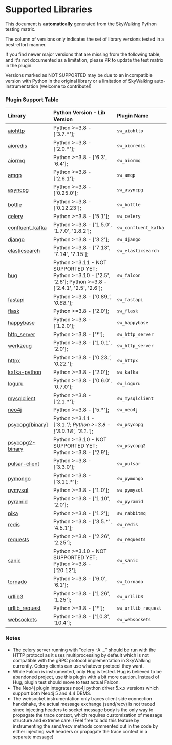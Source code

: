 # Supported Libraries

This document is **automatically** generated from the SkyWalking Python testing matrix.

The column of versions only indicates the set of library versions tested in a best-effort manner.

If you find newer major versions that are missing from the following table, and it's not documented as a limitation,
please PR to update the test matrix in the plugin.

Versions marked as NOT SUPPORTED may be due to
an incompatible version with Python in the original library
or a limitation of SkyWalking auto-instrumentation (welcome to contribute!)

### Plugin Support Table

| Library | Python Version - Lib Version | Plugin Name |
| :--- | :--- | :--- |
| [aiohttp](https://docs.aiohttp.org) | Python >=3.8 - ['3.7.*'];  | `sw_aiohttp` |
| [aioredis](https://aioredis.readthedocs.io/) | Python >=3.8 - ['2.0.*'];  | `sw_aioredis` |
| [aiormq](https://pypi.org/project/aiormq/) | Python >=3.8 - ['6.3', '6.4'];  | `sw_aiormq` |
| [amqp](https://pypi.org/project/amqp/) | Python >=3.8 - ['2.6.1'];  | `sw_amqp` |
| [asyncpg](https://github.com/MagicStack/asyncpg) | Python >=3.8 - ['0.25.0'];  | `sw_asyncpg` |
| [bottle](http://bottlepy.org/docs/dev/) | Python >=3.8 - ['0.12.23'];  | `sw_bottle` |
| [celery](https://docs.celeryq.dev) | Python >=3.8 - ['5.1'];  | `sw_celery` |
| [confluent_kafka](https://www.confluent.io/) | Python >=3.8 - ['1.5.0', '1.7.0', '1.8.2'];  | `sw_confluent_kafka` |
| [django](https://www.djangoproject.com/) | Python >=3.8 - ['3.2'];  | `sw_django` |
| [elasticsearch](https://github.com/elastic/elasticsearch-py) | Python >=3.8 - ['7.13', '7.14', '7.15'];  | `sw_elasticsearch` |
| [hug](https://falcon.readthedocs.io/en/stable/) | Python >=3.11 - NOT SUPPORTED YET; Python >=3.10 - ['2.5', '2.6']; Python >=3.8 - ['2.4.1', '2.5', '2.6'];  | `sw_falcon` |
| [fastapi](https://fastapi.tiangolo.com) | Python >=3.8 - ['0.89.*', '0.88.*'];  | `sw_fastapi` |
| [flask](https://flask.palletsprojects.com) | Python >=3.8 - ['2.0'];  | `sw_flask` |
| [happybase](https://happybase.readthedocs.io) | Python >=3.8 - ['1.2.0'];  | `sw_happybase` |
| [http_server](https://docs.python.org/3/library/http.server.html) | Python >=3.8 - ['*'];  | `sw_http_server` |
| [werkzeug](https://werkzeug.palletsprojects.com/) | Python >=3.8 - ['1.0.1', '2.0'];  | `sw_http_server` |
| [httpx](https://www.python-httpx.org/) | Python >=3.8 - ['0.23.*', '0.22.*'];  | `sw_httpx` |
| [kafka-python](https://kafka-python.readthedocs.io) | Python >=3.8 - ['2.0'];  | `sw_kafka` |
| [loguru](https://pypi.org/project/loguru/) | Python >=3.8 - ['0.6.0', '0.7.0'];  | `sw_loguru` |
| [mysqlclient](https://mysqlclient.readthedocs.io/) | Python >=3.8 - ['2.1.*'];  | `sw_mysqlclient` |
| [neo4j](https://neo4j.com/docs/python-manual/5/) | Python >=3.8 - ['5.*'];  | `sw_neo4j` |
| [psycopg[binary]](https://www.psycopg.org/) | Python >=3.11 - ['3.1.*']; Python >=3.8 - ['3.0.18', '3.1.*'];  | `sw_psycopg` |
| [psycopg2-binary](https://www.psycopg.org/) | Python >=3.10 - NOT SUPPORTED YET; Python >=3.8 - ['2.9'];  | `sw_psycopg2` |
| [pulsar-client](https://github.com/apache/pulsar-client-python) | Python >=3.8 - ['3.3.0'];  | `sw_pulsar` |
| [pymongo](https://pymongo.readthedocs.io) | Python >=3.8 - ['3.11.*'];  | `sw_pymongo` |
| [pymysql](https://pymysql.readthedocs.io/en/latest/) | Python >=3.8 - ['1.0'];  | `sw_pymysql` |
| [pyramid](https://trypyramid.com) | Python >=3.8 - ['1.10', '2.0'];  | `sw_pyramid` |
| [pika](https://pika.readthedocs.io) | Python >=3.8 - ['1.2'];  | `sw_rabbitmq` |
| [redis](https://github.com/andymccurdy/redis-py/) | Python >=3.8 - ['3.5.*', '4.5.1'];  | `sw_redis` |
| [requests](https://requests.readthedocs.io/en/master/) | Python >=3.8 - ['2.26', '2.25'];  | `sw_requests` |
| [sanic](https://sanic.readthedocs.io/en/latest) | Python >=3.10 - NOT SUPPORTED YET; Python >=3.8 - ['20.12'];  | `sw_sanic` |
| [tornado](https://www.tornadoweb.org) | Python >=3.8 - ['6.0', '6.1'];  | `sw_tornado` |
| [urllib3](https://urllib3.readthedocs.io/en/latest/) | Python >=3.8 - ['1.26', '1.25'];  | `sw_urllib3` |
| [urllib_request](https://docs.python.org/3/library/urllib.request.html) | Python >=3.8 - ['*'];  | `sw_urllib_request` |
| [websockets](https://websockets.readthedocs.io) | Python >=3.8 - ['10.3', '10.4'];  | `sw_websockets` |

### Notes

- The celery server running with "celery -A ..." should be run with the HTTP protocol
as it uses multiprocessing by default which is not compatible with the gRPC protocol implementation
in SkyWalking currently. Celery clients can use whatever protocol they want.
- While Falcon is instrumented, only Hug is tested.
Hug is believed to be abandoned project, use this plugin with a bit more caution.
Instead of Hug, plugin test should move to test actual Falcon.
- The Neo4j plugin integrates neo4j python driver 5.x.x versions which
support both Neo4j 5 and 4.4 DBMS.
- The websocket instrumentation only traces client side connection handshake,
the actual message exchange (send/recv) is not traced since injecting headers to socket message
body is the only way to propagate the trace context, which requires customization of message structure
and extreme care. (Feel free to add this feature by instrumenting the send/recv methods commented out in the code
by either injecting sw8 headers or propagate the trace context in a separate message)
